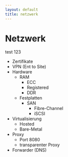 ```yaml
---
layout: default
title: netzwerk
---
```

# Netzwerk

test 123

- Zertifikate
- VPN (Ent to Site)
- Hardware
    - RAM
        - ECC
        - Registered
        - DDR
    - Festplatten
        - SAN
            - Fibre-Channel
            - iSCSI
- Virtualisierung
    - Hosted
    - Bare-Metal
- Proxy
    - Port 8080
    - transparenter Proxy
- Forwarder (DNS)


